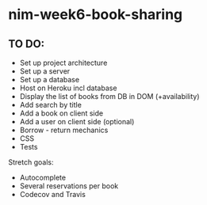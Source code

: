 # nim-week6-book-sharing

## TO DO:

* Set up project architecture
* Set up a server
* Set up a database
* Host on Heroku incl database
* Display the list of books from DB in DOM (+availability)
* Add search by title
* Add a book on client side
* Add a user on client side (optional)
* Borrow  - return mechanics 
* CSS
* Tests

Stretch goals:

* Autocomplete
* Several reservations per book
* Codecov and Travis
